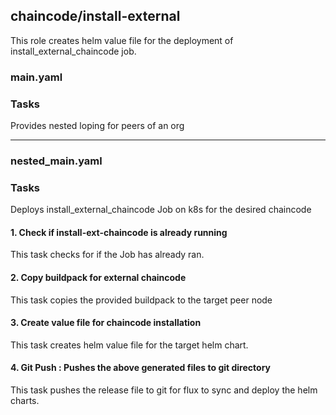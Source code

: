 ## chaincode/install-external
This role creates helm value file for the deployment of install_external_chaincode job.
### main.yaml
### Tasks
Provides nested loping for peers of an org

-------
### nested_main.yaml
### Tasks
Deploys install_external_chaincode Job on k8s for the desired chaincode
#### 1. Check if install-ext-chaincode is already running
This task checks for if the Job has already ran.
#### 2. Copy buildpack for external chaincode
This task copies the provided buildpack to the target peer node
#### 3. Create value file for chaincode installation
This task creates helm value file for the target helm chart.
#### 4. Git Push : Pushes the above generated files to git directory
This task pushes the release file to git for flux to sync and deploy the helm charts.
